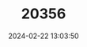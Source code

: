 ---
title: "20356"
category: "Somatogyrus currierianus"
draft: false
date: 2024-02-22 13:03:50
languages:
  English: ["Tennessee Pebblesnail"]
---
